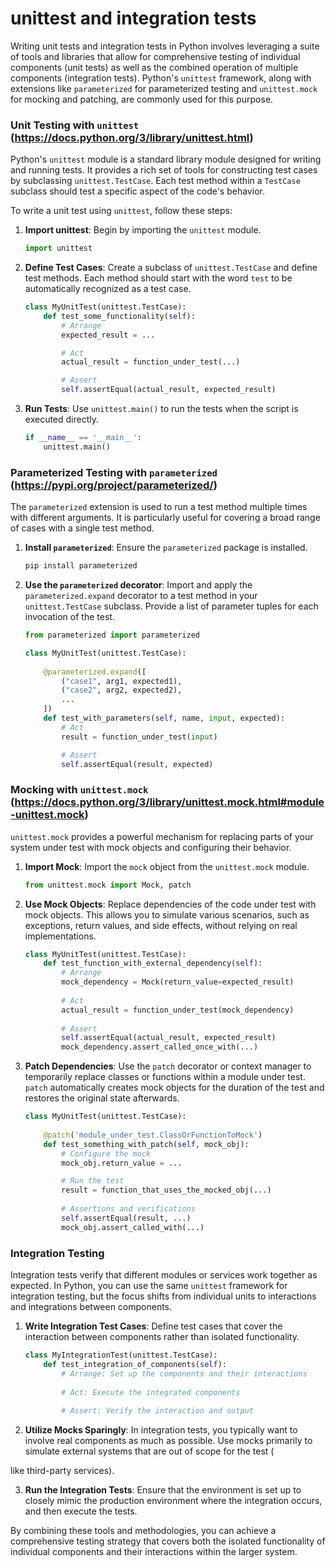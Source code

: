 # unittest and integration tests

Writing unit tests and integration tests in Python involves leveraging a suite of tools and libraries that allow for comprehensive testing of individual components (unit tests) as well as the combined operation of multiple components (integration tests). Python's `unittest` framework, along with extensions like `parameterized` for parameterized testing and `unittest.mock` for mocking and patching, are commonly used for this purpose.

### Unit Testing with `unittest` (https://docs.python.org/3/library/unittest.html)
Python's `unittest` module is a standard library module designed for writing and running tests. It provides a rich set of tools for constructing test cases by subclassing `unittest.TestCase`. Each test method within a `TestCase` subclass should test a specific aspect of the code's behavior.

To write a unit test using `unittest`, follow these steps:

1. **Import unittest**: Begin by importing the `unittest` module.

    ```python
    import unittest
    ```

2. **Define Test Cases**: Create a subclass of `unittest.TestCase` and define test methods. Each method should start with the word `test` to be automatically recognized as a test case.

    ```python
    class MyUnitTest(unittest.TestCase):
        def test_some_functionality(self):
            # Arrange
            expected_result = ...

            # Act
            actual_result = function_under_test(...)

            # Assert
            self.assertEqual(actual_result, expected_result)
    ```

3. **Run Tests**: Use `unittest.main()` to run the tests when the script is executed directly.

    ```python
    if __name__ == '__main__':
        unittest.main()
    ```

### Parameterized Testing with `parameterized` (https://pypi.org/project/parameterized/)
The `parameterized` extension is used to run a test method multiple times with different arguments. It is particularly useful for covering a broad range of cases with a single test method.

1. **Install `parameterized`**: Ensure the `parameterized` package is installed.

    ```bash
    pip install parameterized
    ```

2. **Use the `parameterized` decorator**: Import and apply the `parameterized.expand` decorator to a test method in your `unittest.TestCase` subclass. Provide a list of parameter tuples for each invocation of the test.

    ```python
    from parameterized import parameterized

    class MyUnitTest(unittest.TestCase):
        
        @parameterized.expand([
            ("case1", arg1, expected1),
            ("case2", arg2, expected2),
            ...
        ])
        def test_with_parameters(self, name, input, expected):
            # Act
            result = function_under_test(input)

            # Assert
            self.assertEqual(result, expected)
    ```

### Mocking with `unittest.mock` (https://docs.python.org/3/library/unittest.mock.html#module-unittest.mock)
`unittest.mock` provides a powerful mechanism for replacing parts of your system under test with mock objects and configuring their behavior.

1. **Import Mock**: Import the `mock` object from the `unittest.mock` module.

    ```python
    from unittest.mock import Mock, patch
    ```

2. **Use Mock Objects**: Replace dependencies of the code under test with mock objects. This allows you to simulate various scenarios, such as exceptions, return values, and side effects, without relying on real implementations.

    ```python
    class MyUnitTest(unittest.TestCase):
        def test_function_with_external_dependency(self):
            # Arrange
            mock_dependency = Mock(return_value=expected_result)
            
            # Act
            actual_result = function_under_test(mock_dependency)
            
            # Assert
            self.assertEqual(actual_result, expected_result)
            mock_dependency.assert_called_once_with(...)
    ```

3. **Patch Dependencies**: Use the `patch` decorator or context manager to temporarily replace classes or functions within a module under test. `patch` automatically creates mock objects for the duration of the test and restores the original state afterwards.

    ```python
    class MyUnitTest(unittest.TestCase):
        
        @patch('module_under_test.ClassOrFunctionToMock')
        def test_something_with_patch(self, mock_obj):
            # Configure the mock
            mock_obj.return_value = ...

            # Run the test
            result = function_that_uses_the_mocked_obj(...)
            
            # Assertions and verifications
            self.assertEqual(result, ...)
            mock_obj.assert_called_with(...)
    ```

### Integration Testing
Integration tests verify that different modules or services work together as expected. In Python, you can use the same `unittest` framework for integration testing, but the focus shifts from individual units to interactions and integrations between components.

1. **Write Integration Test Cases**: Define test cases that cover the interaction between components rather than isolated functionality.

    ```python
    class MyIntegrationTest(unittest.TestCase):
        def test_integration_of_components(self):
            # Arrange: Set up the components and their interactions
            
            # Act: Execute the integrated components
            
            # Assert: Verify the interaction and output
    ```

2. **Utilize Mocks Sparingly**: In integration tests, you typically want to involve real components as much as possible. Use mocks primarily to simulate external systems that are out of scope for the test (

like third-party services).

3. **Run the Integration Tests**: Ensure that the environment is set up to closely mimic the production environment where the integration occurs, and then execute the tests.

By combining these tools and methodologies, you can achieve a comprehensive testing strategy that covers both the isolated functionality of individual components and their interactions within the larger system.
